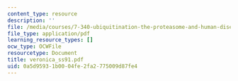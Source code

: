 ```yaml
---
content_type: resource
description: ''
file: /media/courses/7-340-ubiquitination-the-proteasome-and-human-disease-fall-2004/0a5d95931b0004fe2fa2775009d87fe4_veronica_ss91.pdf
file_type: application/pdf
learning_resource_types: []
ocw_type: OCWFile
resourcetype: Document
title: veronica_ss91.pdf
uid: 0a5d9593-1b00-04fe-2fa2-775009d87fe4
---
```

